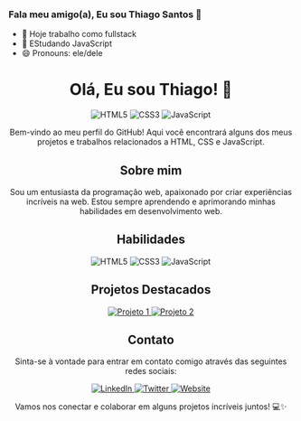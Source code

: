 ### Fala meu amigo(a), Eu sou Thiago Santos 👋

- 🔭 Hoje trabalho como fullstack
- 🌱 EStudando JavaScript
- 😄 Pronouns: ele/dele

<h1 align="center">Olá, Eu sou Thiago! 👋</h1>

<p align="center">
  <img src="https://img.shields.io/badge/HTML5-E34F26?style=for-the-badge&logo=html5&logoColor=white" alt="HTML5">
  <img src="https://img.shields.io/badge/CSS3-1572B6?style=for-the-badge&logo=css3&logoColor=white" alt="CSS3">
  <img src="https://img.shields.io/badge/JavaScript-F7DF1E?style=for-the-badge&logo=javascript&logoColor=black" alt="JavaScript">
</p>

<p align="center">Bem-vindo ao meu perfil do GitHub! Aqui você encontrará alguns dos meus projetos e trabalhos relacionados a HTML, CSS e JavaScript.</p>

<h2 align="center">Sobre mim</h2>

<p align="center">Sou um entusiasta da programação web, apaixonado por criar experiências incríveis na web. Estou sempre aprendendo e aprimorando minhas habilidades em desenvolvimento web.</p>

<h2 align="center">Habilidades</h2>

<p align="center">
  <img src="https://img.shields.io/badge/HTML5-E34F26?style=for-the-badge&logo=html5&logoColor=white" alt="HTML5">
  <img src="https://img.shields.io/badge/CSS3-1572B6?style=for-the-badge&logo=css3&logoColor=white" alt="CSS3">
  <img src="https://img.shields.io/badge/JavaScript-F7DF1E?style=for-the-badge&logo=javascript&logoColor=black" alt="JavaScript">
</p>

<h2 align="center">Projetos Destacados</h2>

<p align="center">
  <a href="link-para-o-projeto-1">
    <img src="https://img.shields.io/badge/Projeto%201-000000?style=for-the-badge&logo=github&logoColor=white" alt="Projeto 1">
  </a>
  <a href="link-para-o-projeto-2">
    <img src="https://img.shields.io/badge/Projeto%202-000000?style=for-the-badge&logo=github&logoColor=white" alt="Projeto 2">
  </a>
</p>

<h2 align="center">Contato</h2>

<p align="center">Sinta-se à vontade para entrar em contato comigo através das seguintes redes sociais:</p>

<p align="center">
  <a href="link-para-o-seu-linkedin">
    <img src="https://img.shields.io/badge/LinkedIn-0077B5?style=for-the-badge&logo=linkedin&logoColor=white" alt="LinkedIn">
  </a>
  <a href="link-para-o-seu-twitter">
    <img src="https://img.shields.io/badge/Twitter-1DA1F2?style=for-the-badge&logo=twitter&logoColor=white" alt="Twitter">
  </a>
  <a href="link-para-o-seu-website">
    <img src="https://img.shields.io/badge/Website-000000?style=for-the-badge&logo=react&logoColor=white" alt="Website">
  </a>
</p>

<p align="center">Vamos nos conectar e colaborar em alguns projetos incríveis juntos! 💻✨</p>
